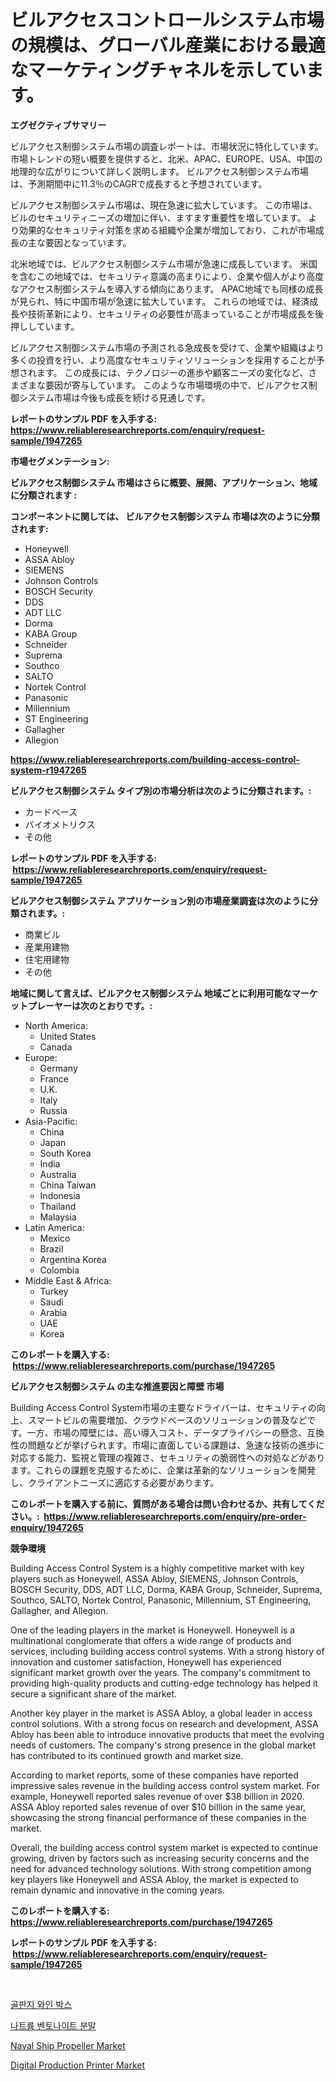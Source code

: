 <p><h1>ビルアクセスコントロールシステム市場の規模は、グローバル産業における最適なマーケティングチャネルを示しています。</h1></p><p><strong>エグゼクティブサマリー</strong></p>
<p><p>ビルアクセス制御システム市場の調査レポートは、市場状況に特化しています。 市場トレンドの短い概要を提供すると、北米、APAC、EUROPE、USA、中国の地理的な広がりについて詳しく説明します。 ビルアクセス制御システム市場は、予測期間中に11.3％のCAGRで成長すると予想されています。</p><p>ビルアクセス制御システム市場は、現在急速に拡大しています。 この市場は、ビルのセキュリティニーズの増加に伴い、ますます重要性を増しています。 より効果的なセキュリティ対策を求める組織や企業が増加しており、これが市場成長の主な要因となっています。</p><p>北米地域では、ビルアクセス制御システム市場が急速に成長しています。 米国を含むこの地域では、セキュリティ意識の高まりにより、企業や個人がより高度なアクセス制御システムを導入する傾向にあります。 APAC地域でも同様の成長が見られ、特に中国市場が急速に拡大しています。 これらの地域では、経済成長や技術革新により、セキュリティの必要性が高まっていることが市場成長を後押ししています。</p><p>ビルアクセス制御システム市場の予測される急成長を受けて、企業や組織はより多くの投資を行い、より高度なセキュリティソリューションを採用することが予想されます。 この成長には、テクノロジーの進歩や顧客ニーズの変化など、さまざまな要因が寄与しています。 このような市場環境の中で、ビルアクセス制御システム市場は今後も成長を続ける見通しです。</p></p>
<p><strong>レポートのサンプル PDF を入手する: <a href="https://www.reliableresearchreports.com/enquiry/request-sample/1947265">https://www.reliableresearchreports.com/enquiry/request-sample/1947265</a></strong></p>
<p><strong>市場セグメンテーション:</strong></p>
<p><strong> ビルアクセス制御システム 市場はさらに概要、展開、アプリケーション、地域に分類されます :</strong></p>
<p><strong>コンポーネントに関しては、 ビルアクセス制御システム 市場は次のように分類されます: &nbsp;</strong></p>
<p><ul><li>Honeywell</li><li>ASSA Abloy</li><li>SIEMENS</li><li>Johnson Controls</li><li>BOSCH Security</li><li>DDS</li><li>ADT LLC</li><li>Dorma</li><li>KABA Group</li><li>Schneider</li><li>Suprema</li><li>Southco</li><li>SALTO</li><li>Nortek Control</li><li>Panasonic</li><li>Millennium</li><li>ST Engineering</li><li>Gallagher</li><li>Allegion</li></ul></p>
<p><strong><a href="https://www.reliableresearchreports.com/building-access-control-system-r1947265">https://www.reliableresearchreports.com/building-access-control-system-r1947265</a></strong></p>
<p><strong> ビルアクセス制御システム タイプ別の市場分析は次のように分類されます。:</strong></p>
<p><ul><li>カードベース</li><li>バイオメトリクス</li><li>その他</li></ul></p>
<p><strong>レポートのサンプル PDF を入手する: &nbsp;<a href="https://www.reliableresearchreports.com/enquiry/request-sample/1947265">https://www.reliableresearchreports.com/enquiry/request-sample/1947265</a></strong></p>
<p><strong> ビルアクセス制御システム アプリケーション別の市場産業調査は次のように分類されます。:</strong></p>
<p><ul><li>商業ビル</li><li>産業用建物</li><li>住宅用建物</li><li>その他</li></ul></p>
<p><strong>地域に関して言えば、ビルアクセス制御システム 地域ごとに利用可能なマーケットプレーヤーは次のとおりです。:</strong></p>
<p><ul>
    <li>
        North America:
        <ul>
            <li>United States</li>
            <li>Canada</li>
        </ul>
    </li>
    <li>
        Europe:
        <ul>
            <li>Germany</li>
            <li>France</li>
            <li>U.K.</li>
            <li>Italy</li>
            <li>Russia</li>
        </ul>
    </li>
    <li>
        Asia-Pacific:
        <ul>
            <li>China</li>
            <li>Japan</li>
            <li>South Korea</li>
            <li>India</li>
            <li>Australia</li>
            <li>China Taiwan</li>
            <li>Indonesia</li>
            <li>Thailand</li>
            <li>Malaysia</li>
        </ul>
    </li>
    <li>
        Latin America:
        <ul>
            <li>Mexico</li>
            <li>Brazil</li>
            <li>Argentina Korea</li>
            <li>Colombia</li>
        </ul>
    </li>
    <li>
        Middle East & Africa:
        <ul>
            <li>Turkey</li>
            <li>Saudi</li>
            <li>Arabia</li>
            <li>UAE</li>
            <li>Korea</li>
        </ul>
    </li>
    </ul></p>
<p><strong>このレポートを購入する: &nbsp;<a href="https://www.reliableresearchreports.com/purchase/1947265">https://www.reliableresearchreports.com/purchase/1947265</a></strong></p>
<p><strong>ビルアクセス制御システム の主な推進要因と障壁 市場</strong></p>
<p><p>Building Access Control System市場の主要なドライバーは、セキュリティの向上、スマートビルの需要増加、クラウドベースのソリューションの普及などです。一方、市場の障壁には、高い導入コスト、データプライバシーの懸念、互換性の問題などが挙げられます。市場に直面している課題は、急速な技術の進歩に対応する能力、監視と管理の複雑さ、セキュリティの脆弱性への対処などがあります。これらの課題を克服するために、企業は革新的なソリューションを開発し、クライアントニーズに適応する必要があります。</p></p>
<p><strong>このレポートを購入する前に、質問がある場合は問い合わせるか、共有してください。:&nbsp; <a href="https://www.reliableresearchreports.com/enquiry/pre-order-enquiry/1947265">https://www.reliableresearchreports.com/enquiry/pre-order-enquiry/1947265</a></strong></p>
<p><strong>競争環境</strong></p>
<p><p>Building Access Control System is a highly competitive market with key players such as Honeywell, ASSA Abloy, SIEMENS, Johnson Controls, BOSCH Security, DDS, ADT LLC, Dorma, KABA Group, Schneider, Suprema, Southco, SALTO, Nortek Control, Panasonic, Millennium, ST Engineering, Gallagher, and Allegion.</p><p>One of the leading players in the market is Honeywell. Honeywell is a multinational conglomerate that offers a wide range of products and services, including building access control systems. With a strong history of innovation and customer satisfaction, Honeywell has experienced significant market growth over the years. The company's commitment to providing high-quality products and cutting-edge technology has helped it secure a significant share of the market.</p><p>Another key player in the market is ASSA Abloy, a global leader in access control solutions. With a strong focus on research and development, ASSA Abloy has been able to introduce innovative products that meet the evolving needs of customers. The company's strong presence in the global market has contributed to its continued growth and market size.</p><p>According to market reports, some of these companies have reported impressive sales revenue in the building access control system market. For example, Honeywell reported sales revenue of over $38 billion in 2020. ASSA Abloy reported sales revenue of over $10 billion in the same year, showcasing the strong financial performance of these companies in the market.</p><p>Overall, the building access control system market is expected to continue growing, driven by factors such as increasing security concerns and the need for advanced technology solutions. With strong competition among key players like Honeywell and ASSA Abloy, the market is expected to remain dynamic and innovative in the coming years.</p></p>
<p><strong>このレポートを購入する: &nbsp; <a href="https://www.reliableresearchreports.com/purchase/1947265">https://www.reliableresearchreports.com/purchase/1947265</a></strong></p>
<p><strong>レポートのサンプル PDF を入手する: &nbsp;<a href="https://www.reliableresearchreports.com/enquiry/request-sample/1947265">https://www.reliableresearchreports.com/enquiry/request-sample/1947265</a></strong><strong></strong></p>
<p>&nbsp;</p>
<p><p><a href="https://github.com/fernandotryO5lson96765/Market-Research-Report-List-1/blob/main/354795730704.md">골판지 와인 박스</a></p><p><a href="https://github.com/CliftonFisher9067/Market-Research-Report-List-1/blob/main/397012830703.md">나트륨 벤토나이트 분말</a></p><p><a href="https://github.com/GroverBarry/Market-Research-Report-List-4/blob/main/naval-ship-propeller-market.md">Naval Ship Propeller Market</a></p><p><a href="https://github.com/nancykennedykellievqfqt2/Market-Research-Report-List-2/blob/main/digital-production-printer-market.md">Digital Production Printer Market</a></p></p>